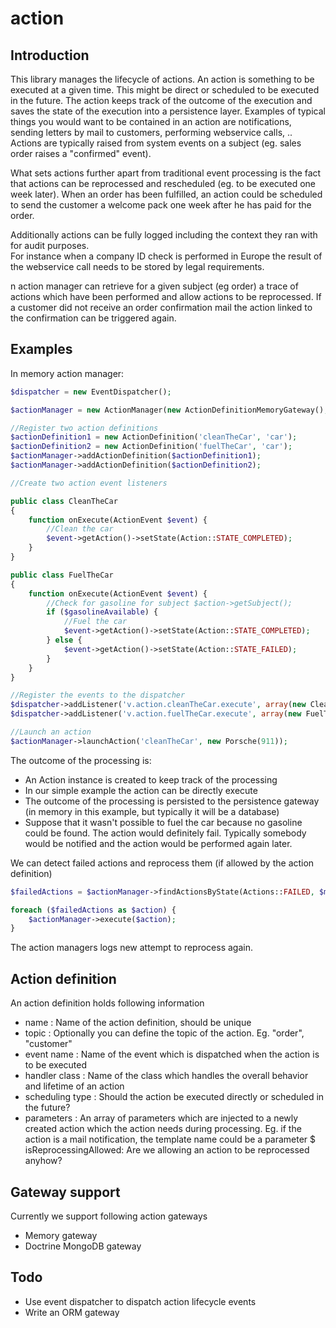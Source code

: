 action
======

## Introduction

This library manages the lifecycle of actions.  An action is something to be executed at a given time.  This might be direct or scheduled to be executed in the future.
The action keeps track of the outcome of the execution and saves the state of the execution into a persistence layer.
Examples of typical things you would want to be contained in an action are notifications, sending letters by mail to customers, performing webservice calls, ..
Actions are typically raised from system events on a subject (eg. sales order raises a "confirmed" event).

What sets actions further apart from traditional event processing is the fact that actions can be reprocessed and rescheduled (eg. to be executed one week later).
When an order has been fulfilled, an action could be scheduled to send the customer a welcome pack one week after he has paid for the order.

Additionally actions can be fully logged including the context they ran with for audit purposes.  
For instance when a company ID check is performed in Europe the result of the webservice call needs to be stored by legal requirements.

n action manager can retrieve for a given subject (eg order) a trace of actions which have been performed and allow actions to be reprocessed.
If a customer did not receive an order confirmation mail the action linked to the confirmation can be triggered again.

## Examples

In memory action manager:

```php
$dispatcher = new EventDispatcher();

$actionManager = new ActionManager(new ActionDefinitionMemoryGateway(), $dispatcher);

//Register two action definitions
$actionDefinition1 = new ActionDefinition('cleanTheCar', 'car');
$actionDefinition2 = new ActionDefinition('fuelTheCar', 'car');
$actionManager->addActionDefinition($actionDefinition1);
$actionManager->addActionDefinition($actionDefinition2);

//Create two action event listeners

public class CleanTheCar
{
    function onExecute(ActionEvent $event) {
        //Clean the car
        $event->getAction()->setState(Action::STATE_COMPLETED);
    }
}

public class FuelTheCar
{
    function onExecute(ActionEvent $event) {
        //Check for gasoline for subject $action->getSubject();
        if ($gasolineAvailable) {
            //Fuel the car
            $event->getAction()->setState(Action::STATE_COMPLETED);
        } else {
            $event->getAction()->setState(Action::STATE_FAILED);
        }
    }
}

//Register the events to the dispatcher
$dispatcher->addListener('v.action.cleanTheCar.execute', array(new CleanTheCar(), 'onExecute'));
$dispatcher->addListener('v.action.fuelTheCar.execute', array(new FuelTheCar(), 'onExecute'));

//Launch an action
$actionManager->launchAction('cleanTheCar', new Porsche(911));

```
The outcome of the processing is:
* An Action instance is created to keep track of the processing
* In our simple example the action can be directly execute
* The outcome of the processing is persisted to the persistence gateway (in memory in this example, but typically it will be a database)
* Suppose that it wasn't possible to fuel the car because no gasoline could be found.  The action would definitely fail.
Typically somebody would be notified and the action would be performed again later.

We can detect failed actions and reprocess them (if allowed by the action definition)

```php
$failedActions = $actionManager->findActionsByState(Actions::FAILED, $myCar);

foreach ($failedActions as $action) {
    $actionManager->execute($action);
}
```
The action managers logs new attempt to reprocess again.

## Action definition

An action definition holds following information

* name : Name of the action definition, should be unique
* topic : Optionally you can define the topic of the action. Eg. "order", "customer"
* event name : Name of the event which is dispatched when the action is to be executed
* handler class : Name of the class which handles the overall behavior and lifetime of an action
* scheduling type : Should the action be executed directly or scheduled in the future?
* parameters : An array of parameters which are injected to a newly created action which the action needs during processing.
Eg. if the action is a mail notification, the template name could be a parameter
$ isReprocessingAllowed:  Are we allowing an action to be reprocessed anyhow?


## Gateway support

Currently we support following action gateways

* Memory gateway
* Doctrine MongoDB gateway


## Todo

* Use event dispatcher to dispatch action lifecycle events
* Write an ORM gateway
